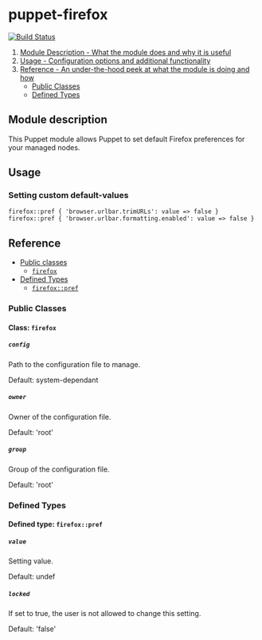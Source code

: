 # puppet-firefox

[![Build Status](https://travis-ci.org/opus-codium/puppet-firefox.svg?branch=master)](https://travis-ci.org/opus-codium/puppet-firefox)

1. [Module Description - What the module does and why it is useful](#module-description)
2. [Usage - Configuration options and additional functionality](#usage)
3. [Reference - An under-the-hood peek at what the module is doing and how](#reference)
    * [Public Classes](#public-classes)
    * [Defined Types](#defined-types)

## Module description

This Puppet module allows Puppet to set default Firefox preferences for your managed nodes.

## Usage

### Setting custom default-values

```puppet
firefox::pref { 'browser.urlbar.trimURLs': value => false }
firefox::pref { 'browser.urlbar.formatting.enabled': value => false }
```

## Reference

* [Public classes](#public-classes)
    * [`firefox`](#class-firefox)
* [Defined Types](#defined-types)
    * [`firefox::pref`](#defined-type-firefoxpref)

### Public Classes

#### Class: `firefox`

##### `config`

Path to the configuration file to manage.

Default: system-dependant

##### `owner`

Owner of the configuration file.

Default: 'root'

##### `group`


Group of the configuration file.

Default: 'root'

### Defined Types

#### Defined type: `firefox::pref`

##### `value`

Setting value.

Default: undef

##### `locked`

If set to true, the user is not allowed to change this setting.

Default: 'false'
